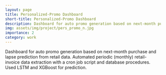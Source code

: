 ```yaml
---
layout: page
title: Personalized-Promo Dashboard
short-title: Personalized-Promo Dashboard
description: Dashboard for auto promo generation based on next-month purchase and lapse prediction from retail data.
img: assets/img/project/pers_promo_n.jpg
importance: 2
category: work
---
```


Dashboard for auto promo generation based on next-month purchase and lapse prediction from retail data.
Automated periodic (monthly) retail-invoice data extraction with a cron job script and database procedures.
Used LSTM and XGBoost for prediction.


